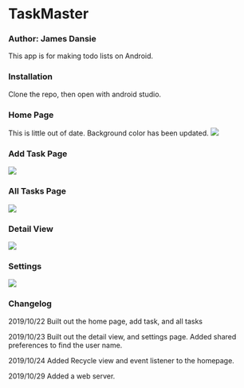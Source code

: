 # TaskMaster
### Author: James Dansie

This app is for making todo lists on Android. 

### Installation
Clone the repo, then open with android studio.

### Home Page
This is little out of date. Background color has been updated.
![](screenshots/homepage.png)
### Add Task Page
![](screenshots/addtask.png)
### All Tasks Page
![](screenshots/alltasks.png)
### Detail View
![](screenshots/detail.png)
### Settings
![](screenshots/settings.png)

### Changelog
2019/10/22
Built out the home page, add task, and all tasks  

2019/10/23
Built out the detail view, and settings page. Added shared preferences to find the user name.

2019/10/24
Added Recycle view and event listener to the homepage.

2019/10/29
Added a web server.